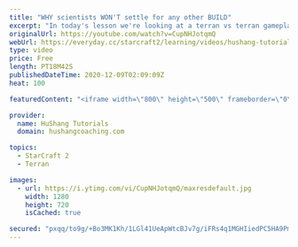 ```yaml
---
title: "WHY scientists WON'T settle for any other BUILD"
excerpt: "In today's lesson we're looking at a terran vs terran gameplan. Was supposed to be the opening but I got a little carried away so you're getting 19 minutes of raw TvT information. Get out your notepads ;)  Coaching -------------------------------------------------------------------------- Website: https://www.hushangcoaching.com"
originalUrl: https://youtube.com/watch?v=CupNHJotqmQ
webUrl: https://everyday.cc/starcraft2/learning/videos/hushang-tutorials-why-scientists-wont-settle-for-any-other-build/
type: video
price: Free
length: PT18M42S
publishedDateTime: 2020-12-09T02:09:09Z
heat: 100

featuredContent: "<iframe width=\"800\" height=\"500\" frameborder=\"0\" src=\"https://www.youtube.com/embed/CupNHJotqmQ\" allow=\"accelerometer; autoplay; encrypted-media; gyroscope; picture-in-picture\" allowfullscreen></iframe>"

provider:
  name: HuShang Tutorials
  domain: hushangcoaching.com

topics:
  - StarCraft 2
  - Terran

images:
  - url: https://i.ytimg.com/vi/CupNHJotqmQ/maxresdefault.jpg
    width: 1280
    height: 720
    isCached: true

secured: "pxqq/to9g/+Bo3MK1Kh/1LGl41UeApWtcBJv7g/iFRs4q1MGHIiedPC5HA9Pm3/noddPGwp4anoOxBmmMyFMLFEr/qwVZpmKb3kfD7JQ1hrLaN1Hbjvzu5OJ/k3w7sXQfoCwvJKwJt5KQbDhVU3MvnknkptbwKQy/YWXrfP+5an82pFLuXOM0ApopLiJmcX80coXvQfnDDy0dmpvZQ4AK4B5S3EmguqHrJd+Z/4HMIlJTkD0phEXxiDM/KRXFVmMegMQMa6VBLCzAz+KmOLL1TeYvZTOv1aQd+0mMGLMj5iVYuonbIyo6ZILJVePVkTrTGom5nEp94wq1gc3p7RiDaSCRhin2SUXOozgw80PMi7ojQT6/GLiIhftahT6ONnPuDhwo2kDy44pWLRiTd/619PJ2d7EkLNHc3yxtON40+4=;gRkpRR/0lBsCh3JWZd2bzA=="
---
```


